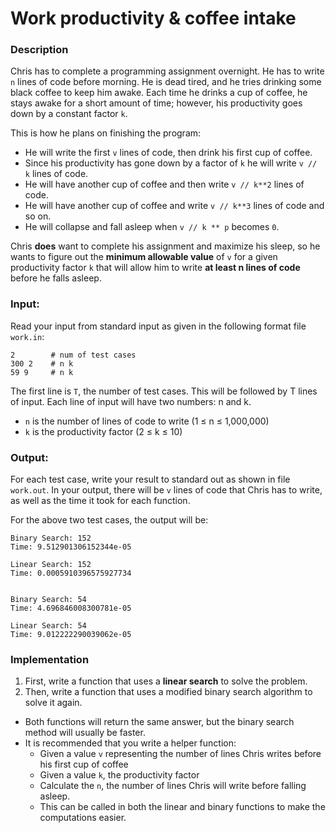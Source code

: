 # Work productivity & coffee intake

### Description
Chris has to complete a programming assignment overnight. He has to write `n` lines of code before morning.
He is dead tired, and he tries drinking some black coffee to keep him awake. 
Each time he drinks a cup of coffee, he stays awake for a short amount of time; however, his productivity goes down by a constant factor `k`.  

This is how he plans on finishing the program: 
- He will write the first `v` lines of code, then drink his first cup of coffee.
- Since his productivity has gone down by a factor of `k` he will write `v // k` lines of code.
- He will have another cup of coffee and then write `v // k**2` lines of code.
- He will have another cup of coffee and write `v // k**3` lines of code and so on.
- He will collapse and fall asleep when `v // k ** p` becomes `0`.

Chris **does** want to complete his assignment and maximize his sleep, so he wants to figure out
the **minimum allowable value** of `v` for a given productivity factor `k` that will allow him to write **at least n lines of code** before he falls asleep. 


### Input:
Read your input from standard input as given in the following format file `work.in`:
``` 
2        # num of test cases
300 2    # n k
59 9     # n k
```

The first line is `T`, the number of test cases. 
This will be followed by T lines of input. 
Each line of input will have two numbers: n and k. 
- `n` is the number of lines of code to write (1 ≤ n ≤ 1,000,000)
- `k` is the productivity factor (2 ≤ k ≤ 10)

### Output:
For each test case, write your result to standard out as shown in file `work.out`. 
In your output, there will be `v` lines of code that Chris has to write, as well as the time it took for each function. 

For the above two test cases, the output will be:

``` 
Binary Search: 152
Time: 9.512901306152344e-05

Linear Search: 152
Time: 0.0005910396575927734


Binary Search: 54
Time: 4.696846008300781e-05

Linear Search: 54
Time: 9.012222290039062e-05
```


### Implementation
1. First, write a function that uses a **linear search** to solve the problem. 
2. Then, write a function that uses a modified binary search algorithm to solve it again.  

- Both functions will return the same answer, but the binary search method will usually be faster.
- It is recommended that you write a helper function:
  - Given a value `v` representing the number of lines Chris writes before his first cup of coffee
  - Given a value `k`, the productivity factor
  - Calculate the `n`, the number of lines Chris will write before falling asleep. 
  - This can be called in both the linear and binary functions to make the computations easier.